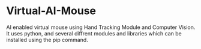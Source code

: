 # Virtual-AI-Mouse
AI enabled virtual mouse using Hand Tracking Module and Computer Vision.
It uses python, and several diffrent modules and libraries which can be installed using the pip command.
